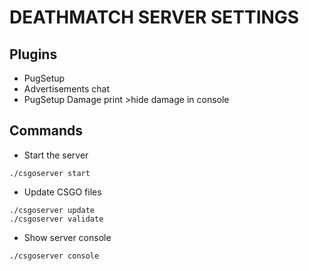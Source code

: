 # DEATHMATCH SERVER SETTINGS

## Plugins
- PugSetup
- Advertisements chat
- PugSetup Damage print >hide damage in console

## Commands
- Start the server
```
./csgoserver start
```
- Update CSGO files
```
./csgoserver update
./csgoserver validate
```
- Show server console
```
./csgoserver console
```

